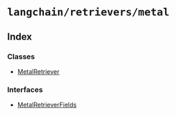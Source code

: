 `langchain/retrievers/metal`
============================

Index[](#index "Direct link to Index")
---------------------------------------

### Classes[](#classes "Direct link to Classes")

*   [MetalRetriever](/docs/api/retrievers_metal/classes/MetalRetriever)

### Interfaces[](#interfaces "Direct link to Interfaces")

*   [MetalRetrieverFields](/docs/api/retrievers_metal/interfaces/MetalRetrieverFields)